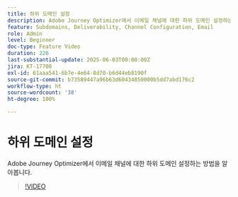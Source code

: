 ```yaml
---
title: 하위 도메인 설정
description: Adobe Journey Optimizer에서 이메일 채널에 대한 하위 도메인 설정하는 방법을 알아봅니다.
feature: Subdomains, Deliverability, Channel Configuration, Email
role: Admin
level: Beginner
doc-type: Feature Video
duration: 226
last-substantial-update: 2025-06-03T00:00:00Z
jira: KT-17708
exl-id: 61aaa541-6b7e-4e64-8d70-b6d44eb8190f
source-git-commit: b73589447a96b63d60434850000b5dd7abd176c2
workflow-type: ht
source-wordcount: '38'
ht-degree: 100%

---
```


# 하위 도메인 설정

Adobe Journey Optimizer에서 이메일 채널에 대한 하위 도메인 설정하는 방법을 알아봅니다.

>[!VIDEO](https://video.tv.adobe.com/v/3458490/?learn=on&enablevpops)
